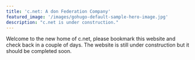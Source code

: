 ```yaml
---
title: 'c.net: A don Federation Company'
featured_image: '/images/gohugo-default-sample-hero-image.jpg'
description: "c.net is under construction."
---
```


Welcome to the new home of c.net, please bookmark this website and check back in a couple of days. The website is still under construction but it should be completed soon.
